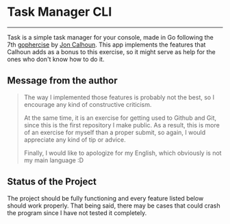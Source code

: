 # Task Manager CLI

-------------

Task is a simple task manager for your console, made in Go following the 7th [gophercise](https://courses.calhoun.io/courses) by [Jon Calhoun](https://twitter.com/joncalhoun). This app implements the features that Calhoun adds as a bonus to this exercise, so it might serve as help for the ones who don't know how to do it.

## Message from the author

>The way I implemented those features is probably not the best, so I encourage any kind of constructive criticism.
>
>At the same time, it is an exercise for getting used to Github and Git, since this is the first repository I make public. As a result, this is more of an exercise for myself than a proper submit, so again, I would appreciate any kind of tip or advice.
>
>Finally, I would like to apologize for my English, which obviously is not my main language :D

## Status of the Project

The project should be fully functioning and every feature listed below should work properly. That being said, there may be cases that could crash the program since I have not tested it completely.

